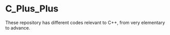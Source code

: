 # C_Plus_Plus
These repository has different codes relevant to C++, from very elementary  to advance. 
